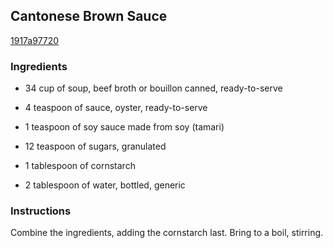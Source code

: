 ## Cantonese Brown Sauce

[1917a97720](http://www.food.com/recipe/cantonese-brown-sauce-45270)

### Ingredients

 - 34 cup of soup, beef broth or bouillon canned, ready-to-serve

 - 4 teaspoon of sauce, oyster, ready-to-serve

 - 1 teaspoon of soy sauce made from soy (tamari)

 - 12 teaspoon of sugars, granulated

 - 1 tablespoon of cornstarch

 - 2 tablespoon of water, bottled, generic

### Instructions

Combine the ingredients, adding the cornstarch last. Bring to a boil, stirring.